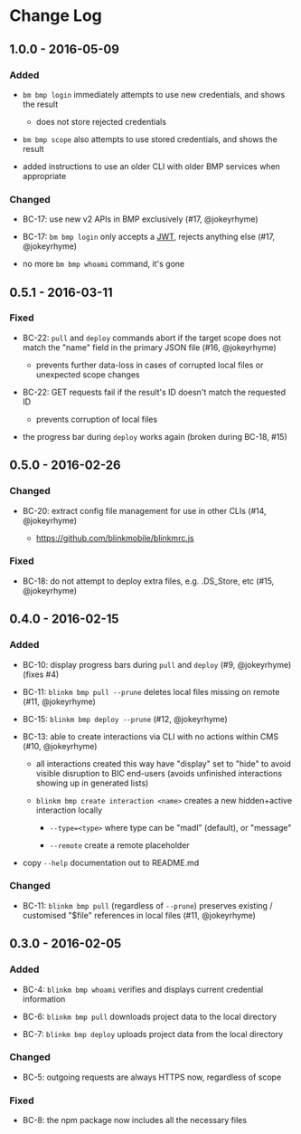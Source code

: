 # Change Log


## 1.0.0 - 2016-05-09


### Added

- `bm bmp login` immediately attempts to use new credentials, and shows the result

    - does not store rejected credentials

- `bm bmp scope` also attempts to use stored credentials, and shows the result

- added instructions to use an older CLI with older BMP services when appropriate


### Changed

- BC-17: use new v2 APIs in BMP exclusively (#17, @jokeyrhyme)

- BC-17: `bm bmp login` only accepts a [JWT](https://jwt.io/), rejects anything else (#17, @jokeyrhyme)

- no more `bm bmp whoami` command, it's gone


## 0.5.1 - 2016-03-11


### Fixed

- BC-22: `pull` and `deploy` commands abort if the target scope does not match the "name" field in the primary JSON file (#16, @jokeyrhyme)

    - prevents further data-loss in cases of corrupted local files or unexpected scope changes

- BC-22: GET requests fail if the result's ID doesn't match the requested ID

    - prevents corruption of local files

- the progress bar during `deploy` works again (broken during BC-18, #15)


## 0.5.0 - 2016-02-26


### Changed

- BC-20: extract config file management for use in other CLIs (#14, @jokeyrhyme)

    - https://github.com/blinkmobile/blinkmrc.js


### Fixed

- BC-18: do not attempt to deploy extra files, e.g. .DS_Store, etc (#15, @jokeyrhyme)


## 0.4.0 - 2016-02-15


### Added

- BC-10: display progress bars during `pull` and `deploy` (#9, @jokeyrhyme) (fixes #4)

- BC-11: `blinkm bmp pull --prune` deletes local files missing on remote (#11, @jokeyrhyme)

- BC-15: `blinkm bmp deploy --prune` (#12, @jokeyrhyme)

- BC-13: able to create interactions via CLI with no actions within CMS (#10, @jokeyrhyme)

    - all interactions created this way have "display" set to "hide" to avoid visible disruption to BIC end-users (avoids unfinished interactions showing up in generated lists)

    - `blinkm bmp create interaction <name>`  creates a new hidden+active interaction locally

        - `--type=<type>` where type can be "madl" (default), or "message"

        - `--remote` create a remote placeholder

- copy `--help` documentation out to README.md


### Changed

- BC-11: `blinkm bmp pull` (regardless of `--prune`) preserves existing / customised "$file" references in local files (#11, @jokeyrhyme)


## 0.3.0 - 2016-02-05


### Added

- BC-4: `blinkm bmp whoami` verifies and displays current credential information

- BC-6: `blinkm bmp pull` downloads project data to the local directory

- BC-7: `blinkm bmp deploy` uploads project data from the local directory


### Changed

- BC-5: outgoing requests are always HTTPS now, regardless of scope


### Fixed

- BC-8: the npm package now includes all the necessary files
